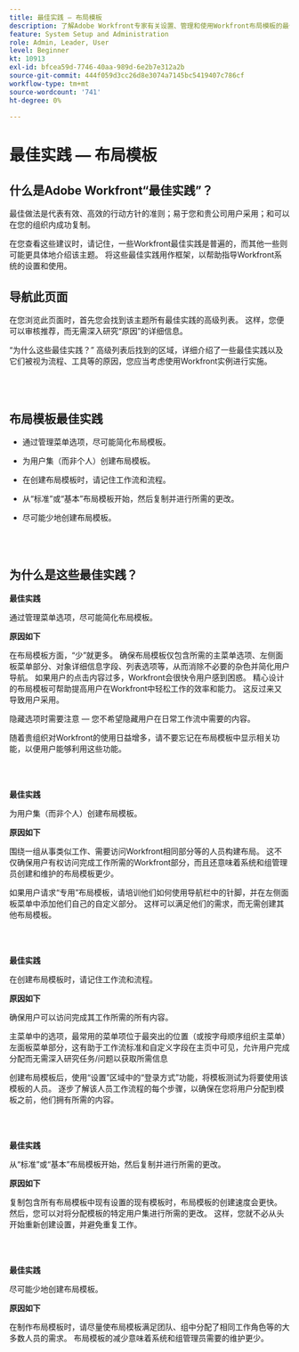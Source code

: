 ```yaml
---
title: 最佳实践 — 布局模板
description: 了解Adobe Workfront专家有关设置、管理和使用Workfront布局模板的最佳实践建议。
feature: System Setup and Administration
role: Admin, Leader, User
level: Beginner
kt: 10913
exl-id: bfcea59d-7746-40aa-989d-6e2b7e312a2b
source-git-commit: 444f059d3cc26d8e3074a7145bc5419407c786cf
workflow-type: tm+mt
source-wordcount: '741'
ht-degree: 0%

---
```


# 最佳实践 — 布局模板

## 什么是Adobe Workfront“最佳实践”？

最佳做法是代表有效、高效的行动方针的准则；易于您和贵公司用户采用；和可以在您的组织内成功复制。

在您查看这些建议时，请记住，一些Workfront最佳实践是普遍的，而其他一些则可能更具体地介绍该主题。 将这些最佳实践用作框架，以帮助指导Workfront系统的设置和使用。

## 导航此页面

在您浏览此页面时，首先您会找到该主题所有最佳实践的高级列表。 这样，您便可以审核推荐，而无需深入研究“原因”的详细信息。

“为什么这些最佳实践？” 高级列表后找到的区域，详细介绍了一些最佳实践以及它们被视为流程、工具等的原因，您应当考虑使用Workfront实例进行实施。

</br>
</br>

## 布局模板最佳实践

* 通过管理菜单选项，尽可能简化布局模板。

* 为用户集（而非个人）创建布局模板。

* 在创建布局模板时，请记住工作流和流程。

* 从“标准”或“基本”布局模板开始，然后复制并进行所需的更改。

* 尽可能少地创建布局模板。

</br>
</br>

## 为什么是这些最佳实践？

**最佳实践**

通过管理菜单选项，尽可能简化布局模板。

**原因如下**

在布局模板方面，“少”就更多。 确保布局模板仅包含所需的主菜单选项、左侧面板菜单部分、对象详细信息字段、列表选项等，从而消除不必要的杂色并简化用户导航。 如果用户的点击内容过多，Workfront会很快令用户感到困惑。 精心设计的布局模板可帮助提高用户在Workfront中轻松工作的效率和能力。 这反过来又导致用户采用。

隐藏选项时需要注意 — 您不希望隐藏用户在日常工作流中需要的内容。

随着贵组织对Workfront的使用日益增多，请不要忘记在布局模板中显示相关功能，以便用户能够利用这些功能。

</br>
</br>

**最佳实践**

为用户集（而非个人）创建布局模板。

**原因如下**

围绕一组从事类似工作、需要访问Workfront相同部分等的人员构建布局。 这不仅确保用户有权访问完成工作所需的Workfront部分，而且还意味着系统和组管理员创建和维护的布局模板更少。

如果用户请求“专用”布局模板，请培训他们如何使用导航栏中的针脚，并在左侧面板菜单中添加他们自己的自定义部分。 这样可以满足他们的需求，而无需创建其他布局模板。

</br>
</br>

**最佳实践**

在创建布局模板时，请记住工作流和流程。

**原因如下**

确保用户可以访问完成其工作所需的所有内容。

主菜单中的选项，最常用的菜单项位于最突出的位置（或按字母顺序组织主菜单）左面板菜单部分，这有助于工作流标准和自定义字段在主页中可见，允许用户完成分配而无需深入研究任务/问题以获取所需信息

创建布局模板后，使用“设置”区域中的“登录方式”功能，将模板测试为将要使用该模板的人员。 逐步了解该人员工作流程的每个步骤，以确保在您将用户分配到模板之前，他们拥有所需的内容。

</br>
</br>

**最佳实践**

从“标准”或“基本”布局模板开始，然后复制并进行所需的更改。

**原因如下**

复制包含所有布局模板中现有设置的现有模板时，布局模板的创建速度会更快。 然后，您可以对将分配模板的特定用户集进行所需的更改。 这样，您就不必从头开始重新创建设置，并避免重复工作。

</br>
</br>


**最佳实践**

尽可能少地创建布局模板。

**原因如下**

在制作布局模板时，请尽量使布局模板满足团队、组中分配了相同工作角色等的大多数人员的需求。 布局模板的减少意味着系统和组管理员需要的维护更少。
